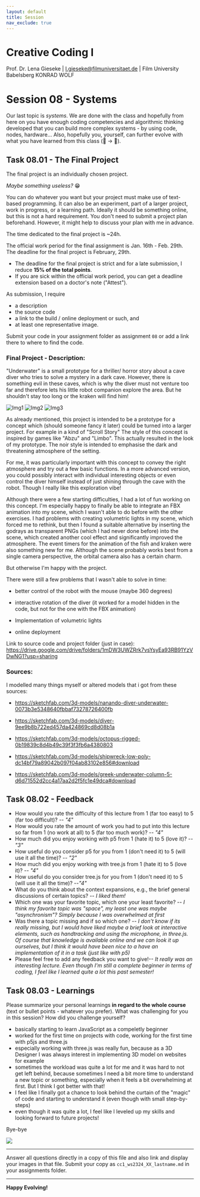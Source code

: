 ```yaml
---
layout: default
title: Session
nav_exclude: true
---
```



# Creative Coding I

Prof. Dr. Lena Gieseke \| l.gieseke@filmuniversitaet.de  \| Film University Babelsberg KONRAD WOLF
  


# Session 08 - Systems

Our last topic is *systems*. We are done with the class and hopefully from here on you have enough coding competencies and algorithmic thinking developed that you can build more complex systems - by using code, nodes, hardware... Also, hopefully you, yourself, can further evolve with what you have learned from this class (🐛 -> 🦋). 

## Task 08.01 - The Final Project 

The final project is an individually chosen project. 
  
*Maybe something useless?* 😁  
  
You can do whatever you want but your project must make use of text-based programming. It can also be an experiment, part of a larger project, work in progress, or a learning path. Ideally it should be something online, but this is not a hard requirement. You don't need to submit a project plan beforehand. However, it might help to discuss your plan with me in advance.  

The time dedicated to the final project is ~24h.

The official work period for the final assignment is Jan. 16th - Feb. 29th. The deadline for the final project is February, 29th.

* The deadline for the final project is strict and for a late submission, I reduce **15% of the total points**.
* If you are sick within the official work period, you can get a deadline extension based on a doctor's note ("Attest").

As submission, I require

* a description
* the source code
* a link to the build / online deployment or such, and
* at least one representative image.
 
Submit your code in your assignment folder as assignment `08` or add a link there to where to find the code.

### Final Project - Description:

"Underwater" is a small prototype for a thriller/ horror story about a cave diver who tries to solve a mystery in a dark cave. However, there is something evil in these caves, which is why the diver must not venture too far and therefore lets his little robot companion explore the area. But he shouldn't stay too long or the kraken will find him!

![Img1](Underwater_1.png)
![Img2](Underwater_2.png)
![Img3](Underwater_3.png)

As already mentioned, this project is intended to be a prototype for a concept which (should someone fancy it later) could be turned into a larger project. For example in a kind of "Scroll Story"
The style of this concept is inspired by games like "Abzu" and "Limbo". This actually resulted in the look of my prototype. The noir style is intended to emphasise the dark and threatening atmosphere of the setting.

For me, it was particularly important with this concept to convey the right atmosphere and try out a few basic functions. In a more advanced version, you could possibly interact with individual interesting objects or even control the diver himself instead of just shining through the cave with the robot. Though I really like this exploration vibe!

Although there were a few starting difficulties, I had a lot of fun working on this concept. I'm especially happy to finally be able to integrate an FBX animation into my scene, which I wasn't able to do before with the other exercises. I had problems with creating volumetric lights in my scene, which forced me to rethink, but then I found a suitable alternative by inserting the godrays as transparent PNGs (which I had never done before) into the scene, which created another cool effect and significantly improved the atmosphere. The event timers for the animation of the fish and kraken were also something new for me. Although the scene probably works best from a single camera perspective, the orbital camera also has a certain charm.

But otherwise I'm happy with the project.

There were still a few problems that I wasn't able to solve in time:

- better control of the robot with the mouse (maybe 360 degrees)

- interactive rotation of the diver (it worked for a model hidden in the code, but not for the one with the FBX animation)

- Implementation of volumetric lights

- online deployment


Link to source code and project folder (just in case): https://drive.google.com/drive/folders/1mDW3UWZRrk7vsYsyEa93RB91YzVDwNG1?usp=sharing
### Sources:

I modelled many things myself or altered models that i got from these sources:

* https://sketchfab.com/3d-models/nanando-diver-underwater-0073b3e5348640fbbaf73278726400fb

* https://sketchfab.com/3d-models/diver-9ee9b8b722ed457da424869cd8d08b1a


* https://sketchfab.com/3d-models/octopus-rigged-0b19839c8d4b49c39f3f3fb6a4380803


* https://sketchfab.com/3d-models/shipwreck-low-poly-dc14bf79a89042b097f04ab83102e856#download


* https://sketchfab.com/3d-models/greek-underwater-column-5-d6d71552d2cc4a17aa2d2f5fc1e49dca#download

## Task 08.02 - Feedback

* How would you rate the difficulty of this lecture from 1 (far too easy) to 5 (far too difficult)? -- *"4"*
* How would you rate the amount of work you had to put into this lecture so far from 1 (no work at all) to 5 (far too much work)? -- *"4"*
* How much did you enjoy working with p5 from 1 (hate it) to 5 (love it)? -- *"3"*
* How useful do you consider p5 for you from 1 (don't need it) to 5 (will use it all the time)? -- *"2"*
* How much did you enjoy working with tree.js from 1 (hate it) to 5 (love it)? -- *"4"*
* How useful do you consider tree.js for you from 1 (don't need it) to 5 (will use it all the time)? --*"4"*
* What do you think about the context expansions, e.g., the brief general discussions of certain topics? -- *I liked them!*
* Which one was your favorite topic, which one your least favorite? -- *I think my favorite topic was "space", my least one was maybe "asynchronism"? Simply because I was overwhelmed at first*
* Was there a topic missing and if so which one? -- *I don't know if its really missing, but I would have liked maybe a brief look at interactive elements, such as handtracking and using the microphone, in three.js. Of course that knowledge is available online and we can look it up ourselves, but I think it would have been nice to a have an implementation of it in a task (just like with p5)*
* Please feel free to add any feedback you want to give!-- *It really was an interesting lecture. Even though I'm still a complete beginner in terms of coding, I feel like I learned quite a lot this past semester!*


## Task 08.03 - Learnings

Please summarize your personal learnings **in regard to the whole course** (text or bullet points - whatever you prefer). What was challenging for you in this session? How did you challenge yourself?

* basically starting to learn JavaScript as a compeletly beginner
* worked for the first time on projects with code, working for the first time with p5js and three.js
* especially working with three.js was really fun, because as a 3D Designer I was always interest in implementing 3D model on websites for example
* sometimes the workload was quite a lot for me and it was hard to not get left behind, because sometimes I need a bit more time to understand a new topic or something, especially when it feels a bit overwhelming at first. But I think I got better with that!
* I feel like I finally got a chance to look behind the curtain of the "magic" of code and starting to understand it (even though with small step-by-steps)
* even though it was quite a lot, I feel like I leveled up my skills and looking forward to future projects! 
  

Bye-bye  

![](https://media.giphy.com/media/G5h04AkAvAHcs/giphy.gif)

---

Answer all questions directly in a copy of this file and also link and display your images in that file. Submit your copy as `cc1_ws2324_XX_lastname.md` in your assignments folder.


---

**Happy Evolving!**


